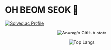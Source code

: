 # OH BEOM SEOK 🌱
 
[![Solved.ac Profile](http://mazassumnida.wtf/api/v2/generate_badge?boj=oh2279)](https://solved.ac/oh2279/)

<div align="center">
 
![Anurag's GitHub stats](https://github-readme-stats.vercel.app/api?username=oh2279&show_icons=true&theme=tokyonight)
 
![Top Langs](https://github-readme-stats.vercel.app/api/top-langs/?username=oh2279&layout=compact&theme=tokyonight)

<!--
**oh2279/oh2279** is a ✨ _special_ ✨ repository because its `README.md` (this file) appears on your GitHub profile.

Here are some ideas to get you started:

- 🔭 I’m currently working on ...
- 🌱 I’m currently learning ...
- 👯 I’m looking to collaborate on ...
- 🤔 I’m looking for help with ...
- 💬 Ask me about ...
- 📫 How to reach me: ...
- 😄 Pronouns: ...
- ⚡ Fun fact: ...
-->
</div>
